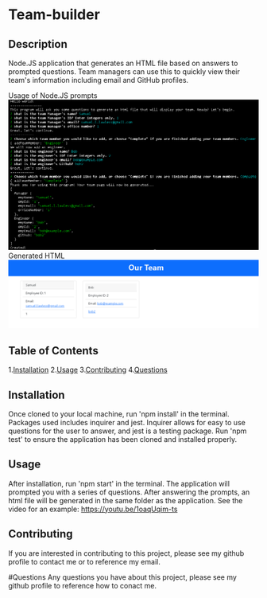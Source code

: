 # Team-builder

## Description
Node.JS application that generates an HTML file based on answers to prompted questions. Team managers can use this to quickly view their team's information including email and GitHub profiles.

Usage of Node.JS prompts
![Screenshot of node.JS usage](example.PNG)
Generated HTML
![Screenshot of generated HTML](exampleHTML.PNG)

## Table of Contents
1.[Installation](#installation)
2.[Usage](#usage)
3.[Contributing](#contributing)
4.[Questions](#questions)

## Installation
Once cloned to your local machine, run 'npm install' in the terminal. Packages used includes inquirer and jest. Inquirer allows for easy to use questions for the user to answer, and jest is a testing package. Run 'npm test' to ensure the application has been cloned and installed properly. 

## Usage
After installation, run 'npm start' in the terminal. The application will prompted you with a series of questions. After answering the prompts, an html file will be generated in the same folder as the application. See the video for an example: https://youtu.be/1oaqUqim-ts

## Contributing
If you are interested in contributing to this project, please see my github profile to contact me or to reference my email. 

#Questions
Any questions you have about this project, please see my github profile to reference how to conact me. 
